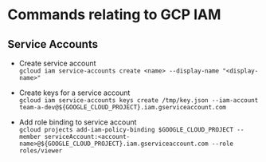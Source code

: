 # Commands relating to GCP IAM

## Service Accounts

- Create service account  
  `gcloud iam service-accounts create <name> --display-name "<display-name>"`

- Create keys for a service account  
  `gcloud iam service-accounts keys create /tmp/key.json --iam-account team-a-dev@${GOOGLE_CLOUD_PROJECT}.iam.gserviceaccount.com`

- Add role binding to service account  
  `gcloud projects add-iam-policy-binding $GOOGLE_CLOUD_PROJECT --member serviceAccount:<account-name>@${GOOGLE_CLOUD_PROJECT}.iam.gserviceaccount.com --role roles/viewer`
